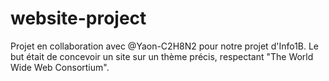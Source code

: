 # website-project
Projet en collaboration avec @Yaon-C2H8N2 pour notre projet d'Info1B. Le but était de concevoir un site sur un thème précis, respectant "The World Wide Web Consortium".
